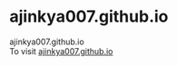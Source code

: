 # ajinkya007.github.io
ajinkya007.github.io  
  To visit [ajinkya007.github.io](http://ajinkya007.github.io)
